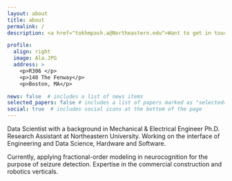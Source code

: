 ```yaml
---
layout: about
title: about
permalink: /
description: <a href="tokhmpash.a@Northeastern.edu">Want to get in touch?</a>

profile:
  align: right
  image: Ala.JPG
  address: >
    <p>R306 </p>
    <p>140 The Fenway</p>
    <p>Boston, MA</p>

news: false  # includes a list of news items
selected_papers: false # includes a list of papers marked as "selected={true}"
social: true  # includes social icons at the bottom of the page
---
```

Data Scientist with a background in Mechanical & Electrical Engineer Ph.D. Research Assistant at Northeastern University.
Working on the interface of Engineering and Data Science, Hardware and Software. 

Currently, applying fractional-order modeling in neurocognition for the purpose of seizure detection.
Expertise in the commercial construction and robotics verticals.
